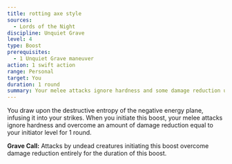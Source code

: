 ```yaml
---
title: rotting axe style
sources:
  - Lords of the Night
discipline: Unquiet Grave
level: 4
type: Boost
prerequisites:
  - 1 Unquiet Grave maneuver
action: 1 swift action
range: Personal
target: You
duration: 1 round
summary: Your melee attacks ignore hardness and some damage reduction until the beginning of your next turn.
---
```


You draw upon the destructive entropy of the negative energy plane, infusing it into your strikes. When you initiate this boost, your melee attacks ignore hardness and overcome an amount of damage reduction equal to your initiator level for 1 round.

**Grave Call:** Attacks by undead creatures initiating this boost overcome damage reduction entirely for the duration of this boost.
